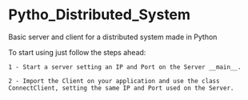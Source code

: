 Pytho_Distributed_System
========================

Basic server and client for a distributed system made in Python

To start using just follow the steps ahead:

    1 - Start a server setting an IP and Port on the Server __main__.

    2 - Import the Client on your application and use the class ConnectClient, setting the same IP and Port used on the Server.
